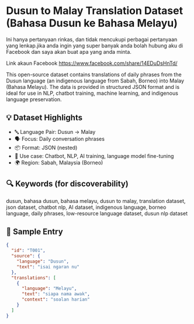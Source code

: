 # Dusun to Malay Translation Dataset (Bahasa Dusun ke Bahasa Melayu)

Ini hanya pertanyaan rinkas, dan tidak mencukupi perbagai pertanyaan yang lenkap.jika anda ingin yang super banyak anda bolah hubung aku di Facebook dan saya akan buat apa yang anda minta.

Link akaun Facebook https://www.facebook.com/share/14EDuDsHnTd/

This open-source dataset contains translations of daily phrases from the Dusun language (an indigenous language from Sabah, Borneo) into Malay (Bahasa Melayu). The data is provided in structured JSON format and is ideal for use in NLP, chatbot training, machine learning, and indigenous language preservation.

## 💡 Dataset Highlights
- 🔤 Language Pair: Dusun → Malay
- 🗣️ Focus: Daily conversation phrases
- 📦 Format: JSON (nested)
- 🤖 Use case: Chatbot, NLP, AI training, language model fine-tuning
- 🌍 Region: Sabah, Malaysia (Borneo)

## 🔍 Keywords (for discoverability)
dusun, bahasa dusun, bahasa melayu, dusun to malay, translation dataset, json dataset, chatbot nlp, AI dataset, indigenous language, borneo language, daily phrases, low-resource language dataset, dusun nlp dataset

## 📁 Sample Entry
```json
{
  "id": "T001",
  "source": {
    "language": "Dusun",
    "text": "isai ngaran nu"
  },
  "translations": [
    {
      "language": "Melayu",
      "text": "siapa nama awak",
      "context": "soalan harian"
    }
  ]
}
